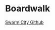 # Boardwalk


[Swarm City Github](https://github.com/swarmcity/sc-boardwalk/blob/master/README.md)




